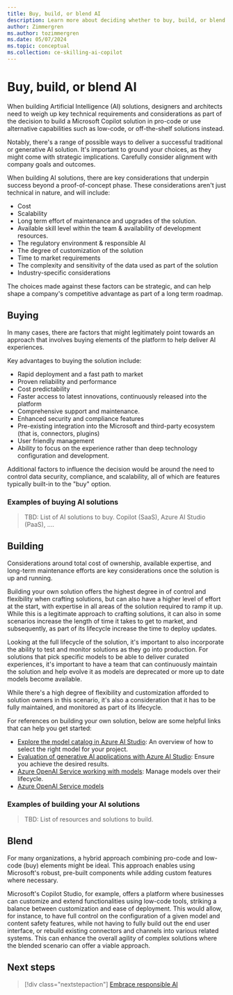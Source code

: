 ```yaml
---
title: Buy, build, or blend AI
description: Learn more about deciding whether to buy, build, or blend Artificial Intelligence solutions in your organization as you adopt AI.
author: Zimmergren
ms.author: tozimmergren
ms.date: 05/07/2024
ms.topic: conceptual
ms.collection: ce-skilling-ai-copilot
---
```


# Buy, build, or blend AI

When building Artificial Intelligence (AI) solutions, designers and architects need to weigh up key technical requirements and considerations as part of the decision to build a Microsoft Copilot solution in pro-code or use alternative capabilities such as low-code, or off-the-shelf solutions instead.

Notably, there's a range of possible ways to deliver a successful traditional or generative AI solution. It's important to ground your choices, as they might come with strategic implications. Carefully consider alignment with company goals and outcomes.

When building AI solutions, there are key considerations that underpin success beyond a proof-of-concept phase. These considerations aren't just technical in nature, and will include:

- Cost
- Scalability
- Long term effort of maintenance and upgrades of the solution.
- Available skill level within the team & availability of development resources.
- The regulatory environment & responsible AI
- The degree of customization of the solution
- Time to market requirements
- The complexity and sensitivity of the data used as part of the solution
- Industry-specific considerations

The choices made against these factors can be strategic, and can help shape a company's competitive advantage as part of a long term roadmap.

## Buying

In many cases, there are factors that might legitimately point towards an approach that involves buying elements of the platform to help deliver AI experiences.

Key advantages to buying the solution include:

- Rapid deployment and a fast path to market
- Proven reliability and performance
- Cost predictability
- Faster access to latest innovations, continuously released into the platform
- Comprehensive support and maintenance.
- Enhanced security and compliance features
- Pre-existing integration into the Microsoft and third-party ecosystem (that is, connectors, plugins)
- User friendly management
- Ability to focus on the experience rather than deep technology configuration and development.

Additional factors to influence the decision would be around the need to control data security, compliance, and scalability, all of which are features typically built-in to the "buy" option.

### Examples of buying AI solutions

> TBD: List of AI solutions to buy. Copilot (SaaS), Azure AI Studio (PaaS), ....

## Building

Considerations around total cost of ownership, available expertise, and long-term maintenance efforts are key considerations once the solution is up and running.

Building your own solution offers the highest degree in of control and flexibility when crafting solutions, but can also have a higher level of effort at the start, with expertise in all areas of the solution required to ramp it up. While this is a legitimate approach to crafting solutions, it can also in some scenarios increase the length of time it takes to get to market, and subsequently, as part of its lifecycle increase the time to deploy updates.

Looking at the full lifecycle of the solution, it's important to also incorporate the ability to test and monitor solutions as they go into production. For solutions that pick specific models to be able to deliver curated experiences, it's important to have a team that can continuously maintain the solution and help evolve it as models are deprecated or more up to date models become available.

While there's a high degree of flexibility and customization afforded to solution owners in this scenario, it's also a consideration that it has to be fully maintained, and monitored as part of its lifecycle.

For references on building your own solution, below are some helpful links that can help you get started:

- [Explore the model catalog in Azure AI Studio](/azure/ai-studio/how-to/model-catalog-overview): An overview of how to select the right model for your project.
- [Evaluation of generative AI applications with Azure AI Studio](/azure/ai-studio/concepts/evaluation-approach-gen-ai): Ensure you achieve the desired results.
- [Azure OpenAI Service working with models](/azure/ai-services/openai/how-to/working-with-models?tabs=powershell): Manage models over their lifecycle.
- [Azure OpenAI Service models](/azure/ai-services/openai/concepts/models)

### Examples of building your AI solutions

> TBD: List of resources and solutions to build.

## Blend

For many organizations, a hybrid approach combining pro-code and low-code (buy) elements might be ideal. This approach enables using Microsoft's robust, pre-built components while adding custom features where necessary.  

Microsoft's Copilot Studio, for example, offers a platform where businesses can customize and extend functionalities using low-code tools, striking a balance between customization and ease of deployment. This would allow, for instance,  to have full control on the configuration of a given model and content safety features, while not having to fully build out the end user interface, or rebuild existing connectors and channels into various related systems. This can enhance the overall agility of complex solutions where the blended scenario can offer a viable approach.

## Next steps

> [!div class="nextstepaction"]
> [Embrace responsible AI](./responsible-ai.md)
